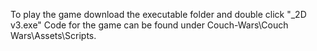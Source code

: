 To play the game download the executable folder and double click "_2D v3.exe" 
Code for the game can be found under Couch-Wars\Couch Wars\Assets\Scripts.
